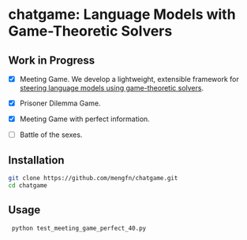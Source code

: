 # chatgame: Language Models with Game-Theoretic Solvers

## Work in Progress

- [x] Meeting Game. We develop a lightweight, extensible framework for [steering language models using game-theoretic solvers](https://arxiv.org/abs/2402.01704).
- [x] Prisoner Dilemma Game.
- [x] Meeting Game with perfect information.
- [ ] Battle of the sexes.



## Installation

   ```bash
   git clone https://github.com/mengfn/chatgame.git
   cd chatgame
   ```

## Usage

  ```bash
   python test_meeting_game_perfect_40.py
   ```